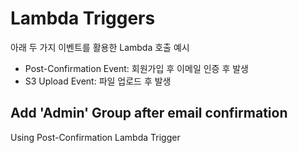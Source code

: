 # Lambda Triggers

아래 두 가지 이벤트를 활용한 Lambda 호출 예시

- Post-Confirmation Event: 회원가입 후 이메일 인증 후 발생
- S3 Upload Event: 파일 업로드 후 발생

## Add 'Admin' Group after email confirmation

Using Post-Confirmation Lambda Trigger
